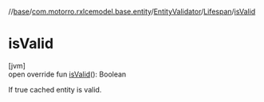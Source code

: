 //[base](../../../../index.md)/[com.motorro.rxlcemodel.base.entity](../../index.md)/[EntityValidator](../index.md)/[Lifespan](index.md)/[isValid](is-valid.md)

# isValid

[jvm]\
open override fun [isValid](is-valid.md)(): Boolean

If true cached entity is valid.
